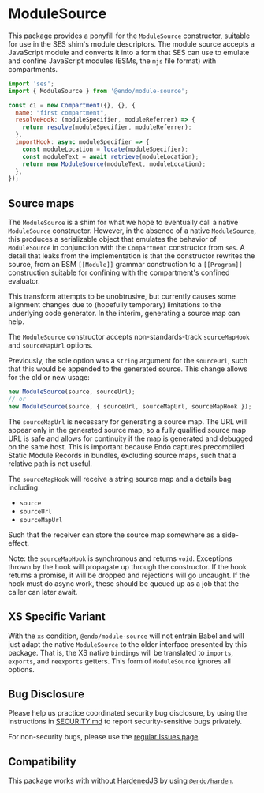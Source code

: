 # ModuleSource

This package provides a ponyfill for the `ModuleSource` constructor, suitable
for use in the SES shim's module descriptors.
The module source accepts a JavaScript module and converts it into
a form that SES can use to emulate and confine JavaScript modules (ESMs, the
`mjs` file format) with compartments.

```js
import 'ses';
import { ModuleSource } from '@endo/module-source';

const c1 = new Compartment({}, {}, {
  name: "first compartment",
  resolveHook: (moduleSpecifier, moduleReferrer) => {
    return resolve(moduleSpecifier, moduleReferrer);
  },
  importHook: async moduleSpecifier => {
    const moduleLocation = locate(moduleSpecifier);
    const moduleText = await retrieve(moduleLocation);
    return new ModuleSource(moduleText, moduleLocation);
  },
});
```

## Source maps

The `ModuleSource` is a shim for what we hope to eventually call a native
`ModuleSource` constructor.
However, in the absence of a native `ModuleSource`, this produces a
serializable object that emulates the behavior of `ModuleSource` in conjunction
with the `Compartment` constructor from `ses`.
A detail that leaks from the implementation is that the constructor rewrites
the source, from an ESM `[[Module]]` grammar construction to a `[[Program]]`
construction suitable for confining with the compartment's confined evaluator.

This transform attempts to be unobtrusive, but currently causes some alignment
changes due to (hopefully temporary) limitations to the underlying code
generator.
In the interim, generating a source map can help.

The `ModuleSource` constructor accepts non-standards-track
`sourceMapHook` and `sourceMapUrl` options.

Previously, the sole option was a `string` argument for the `sourceUrl`, such
that this would be appended to the generated source.
This change allows for the old or new usage:

```js
new ModuleSource(source, sourceUrl);
// or
new ModuleSource(source, { sourceUrl, sourceMapUrl, sourceMapHook });
```

The `sourceMapUrl` is necessary for generating a source map.
The URL will appear only in the generated source map, so a fully qualified
source map URL is safe and allows for continuity if the map is generated and
debugged on the same host.
This is important because Endo captures precompiled Static Module Records in
bundles, excluding source maps, such that a relative path is not useful.

The `sourceMapHook` will receive a string source map and a details bag
including:

- `source`
- `sourceUrl`
- `sourceMapUrl`

Such that the receiver can store the source map somewhere as a side-effect.

Note: the `sourceMapHook` is synchronous and returns `void`.
Exceptions thrown by the hook will propagate up through the constructor.  If
the hook returns a promise, it will be dropped and rejections will go uncaught.
If the hook must do async work, these should be queued up as a job that the
caller can later await.

## XS Specific Variant

With the `xs` condition, `@endo/module-source` will not entrain Babel and will
just adapt the native `ModuleSource` to the older interface presented by this
package.
That is, the XS native `bindings` will be translated to `imports`, `exports`,
and `reexports` getters.
This form of `ModuleSource` ignores all options.

## Bug Disclosure

Please help us practice coordinated security bug disclosure, by using the
instructions in
[SECURITY.md](https://github.com/endojs/endo/blob/master/packages/ses/SECURITY.md)
to report security-sensitive bugs privately.

For non-security bugs, please use the [regular Issues
page](https://github.com/endojs/endo/issues).

## Compatibility

This package works with without [HardenedJS](https://hardenedjs.org) by using
[`@endo/harden`](https://github.com/endojs/endo/tree/master/packages/harden).
